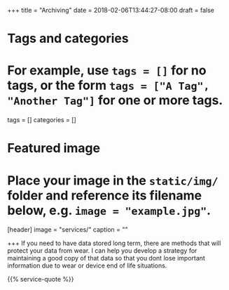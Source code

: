 +++
title = "Archiving"
date = 2018-02-06T13:44:27-08:00
draft = false

# Tags and categories
# For example, use `tags = []` for no tags, or the form `tags = ["A Tag", "Another Tag"]` for one or more tags.
tags = []
categories = []

# Featured image
# Place your image in the `static/img/` folder and reference its filename below, e.g. `image = "example.jpg"`.
[header]
image = "services/"
caption = ""

+++
If you need to have data stored long term, there are methods that will protect your data from wear. I can help you develop a strategy for maintaining a good copy of that data so that you dont lose important information due to wear or device end of life situations.

{{% service-quote %}}